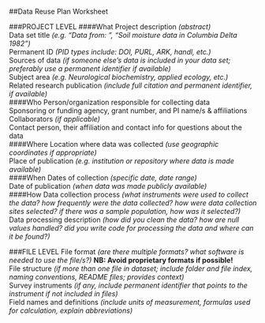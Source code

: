##Data Reuse Plan Worksheet

###PROJECT LEVEL
####What
Project description *(abstract)*  
Data set title *(e.g. “Data from: <name of project or publication>”, “Soil moisture data in Columbia Delta 1982”)*  
Permanent ID *(PID types include: DOI, PURL, ARK, handl, etc.)*  
Sources of data *(if someone else’s data is included in your data set; preferably use a permanent identifier if available)*  
Subject area *(e.g. Neurological biochemistry, applied ecology, etc.)*  
Related research publication *(include full citation and permanent identifier, if available)*  
####Who
Person/organization responsible for collecting data  
Sponsoring or funding agency, grant number, and PI name/s & affiliations  
Collaborators *(if applicable)*  
Contact person, their affiliation and contact info for questions about the data  
####Where
Location where data was collected *(use geographic coordinates if appropriate)*  
Place of publication *(e.g. institution or repository where data is made available)*  
####When
Dates of collection *(specific date, date range)*  
Date of publication *(when data was made publicly available)*  
####How
Data collection process *(what instruments were used to collect the data? how frequently were the data collected? how were data collection sites selected? if there was a sample population, how was it selected?)*  
Data processing description *(how did you clean the data? how are null values handled? did you write code for processing the data and where can it be found?)*  

###FILE LEVEL
File format *(are there multiple formats? what software is needed to use the file/s?)*  **NB: Avoid proprietary formats if possible!**  
File structure *(if more than one file in dataset; include folder and file index, naming conventions, README files; provides context)*  
Survey instruments *(if any, include permanent identifier that points to the instrument if not included in files)*  
Field names and definitions *(include units of measurement, formulas used for calculation, explain abbreviations)*  
